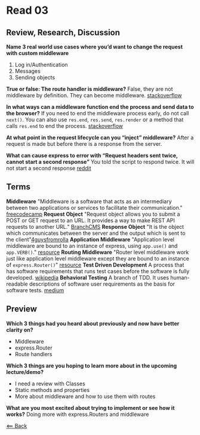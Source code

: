 # Read 03

## Review, Research, Discussion

**Name 3 real world use cases where you’d want to change the request with custom middleware** 
1. Log in/Authentication
1. Messages
1. Sending objects

**True or false: The route handler is middleware?** False, they are not middleware by definition. They can become middleware. [stackoverflow](https://stackoverflow.com/questions/58925276/what-is-the-difference-between-a-route-handler-and-middleware-function-in-expres#:~:text=They%20are%20not%20middleware%20functions,they%20are%20only%20handler%20functions)

**In what ways can a middleware function end the process and send data to the browser?** If you need to end the middleware process early, do not call ```next()```. You can also use ```res.end```, ```res.send```, ```res.render``` or a method that calls ```res.end``` to end the process. [stackoverflow](https://stackoverflow.com/questions/33648905/after-sending-response-how-to-end-the-current-request-processing-in-node-expres)

**At what point in the request lifecycle can you “inject” middleware?** After a request is made but before there is a response from the server.

**What can cause express to error with “Request headers sent twice, cannot start a second response”** You told the script to respond twice. It will not start a second response [reddit](https://www.reddit.com/r/learnjavascript/comments/bemn1l/error_cant_set_headers_after_they_are_sent/)

## Terms
**Middleware** "Middleware is a software that acts as an intermediary between two applications or services to facilitate their communication." [freecodecamp](https://www.freecodecamp.org/news/what-is-middleware-with-example-use-cases/)
**Request Object** "Request object allows you to submit a POST or GET request to an URL. It provides a way to make REST API requests to another URL." [BranchCMS](https://www.branchcms.com/learn/docs/developer/twig/request-object)
**Response Object** "It is the object which communicates between the server and the output which is sent to the client"[4guysfromrolla](https://www.4guysfromrolla.com/webtech/faq/Beginner/faq3.shtml)
**Application Middleware** "Application level middleware are bound to an instance of express, using ```app.use()``` and ```app.VERB()```." [resource](https://stackoverflow.com/questions/29457008/whats-the-difference-between-application-and-router-level-middleware-when-rou#:~:text=Application%20level%20middleware%20are%20bound,to%20an%20instance%20of%20express.)
**Routing Middleware** "Router level middleware work just like application level middleware except they are bound to an instance of ```express.Router()```" [resource](https://stackoverflow.com/questions/29457008/whats-the-difference-between-application-and-router-level-middleware-when-rou#:~:text=Application%20level%20middleware%20are%20bound,to%20an%20instance%20of%20express.)
**Test Driven Development** A process that has software requirements that runs test cases before the software is fully developed. [wikipedia](https://en.wikipedia.org/wiki/Test-driven_development)
**Behavioral Testing** A branch of TDD. It uses human-readable descriptions of software user requirements as the basis for software tests. [medium](https://medium.com/javascript-scene/behavior-driven-development-bdd-and-functional-testing-62084ad7f1f2)

## Preview
**Which 3 things had you heard about previously and now have better clarity on?**
- Middleware
- express.Router
- Route handlers

**Which 3 things are you hoping to learn more about in the upcoming lecture/demo?**
- I need a review with Classes
- Static methods and properties
- More about middleware and how to use them with routes

**What are you most excited about trying to implement or see how it works?** Doing more with express.Routers and middleware

[<== Back](https://simoneodegard.github.io/reading-notes/)